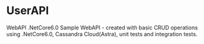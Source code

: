 # UserAPI
WebAPI .NetCore6.0
Sample WebAPI - created with basic CRUD operations using .NetCore6.0, Cassandra Cloud(Astra), unit tests and integration tests.
